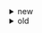 <details>
    <summary>new</summary>
    <details>
        <summary>N вариант</summary>
        <details>
            <summary>1. </summary>
        </details>
        <details>
            <summary>2. </summary>
        </details>
        <details>
            <summary>3. </summary>
        </details>
        <details>
            <summary>4. </summary>
        </details>
        <details>
            <summary>5. </summary>
        </details>
        <details>
            <summary>6. </summary>
        </details>
        <details>
            <summary>7. </summary>
        </details>
        <details>
            <summary>8. </summary>
        </details>
        <details>
            <summary>9. </summary>
        </details>
        <details>
            <summary>10. </summary>
        </details>
        <details>
            <summary>11. </summary>
        </details>
        <details>
            <summary>12. </summary>
        </details>
    </details>
    <details>
        <summary>Вариант 2.1</summary>
        <details>
            <summary>1. 3 любых практические реализации VLAN</summary>
            802.1Q, Cisco VTP, 3Com VLT, Cisco ISL
        </details>
        <details>
            <summary>2. Даны VLAN, надо настроить порт на пропуск через него виланы (там транк)</summary>
        </details>
        <details>
            <summary>3. Сколько из представленных портов - порты доступа</summary>
        </details>
        <details>
            <summary>4. На схеме обозначен root. Обозначить все порты, которые будут designated (если комбинаций несколько, подходит любая правильная)</summary>
        </details>
        <details>
            <summary>5. NBMA топологии</summary>
            xDSL, ATM, FR
        </details>
        <details>
            <summary>6. Нарисовать домен ATM</summary>
            
![ATM](2.1.6.png)
        </details>
        <details>
            <summary>7. Частота голосового канала</summary>
            300 - 3400 kHz
        </details>
        <details>
            <summary>8. Характиристика Dial-up</summary>
            На абонентской стороне устанавливается внутренний либо внешний Dialup-модем, на провайдерской -- внутренний либо внешний, аналоговый либо цифровой модемный пул. Посредником является то, что в настоящее время принято называть традиционной телефонной сетью общего пользования -- PSTN (Public Switched Telephone Network) или, по-другому, POTS (Plain Old Telephone Service). PSTN охватывает сеть возможно разных АТС (лучше telephone exchanges). В настоящее время почти все ATC цифровые и применяются в основном цифровые модемные пулы. Офисные АТС -- PBX (Private Branch Exchanges) относятся к CPE. На RAS-сервере (которым может быть и маршрутизатор) происходит так называемое терминирование (termination) абонентских сессий.
        </details>
        <details>
            <summary>9. 3 любых блока сетевого адаптера</summary>

![NIC](7.12.png)
        </details>
        <details>
            <summary>10. Назвать пример медиаконвертера</summary>
            BALUN -- BALance-UNbalance -- двунаправленный преобразователь из коаксиального кабеля в витую пару и наоборот
        </details>
        <details>
            <summary>11. Частоты вайфая (тут нужен был точный ответ)</summary>
            2.4GHz, 5.0GHz, 6GHz, 60GHz
        </details>
        <details>
            <summary>12. Что такое телекоммуникационное оборудование</summary>
            Сетевое оборудование, связное оборудование, телевизионное оборудование
        </details>
    </details>
    <details>
        <summary>Вариант 2.2</summary>
        <details>
            <summary>1. Назовите три любые технологии агрегирования каналов</summary>
- Intel Adaptive Load Balancing (ALB)
- Broadcom SLB (Smart Load Balancing)
- HP NFT (Network Fault Tolerance) TLB (Transmit Load Balancing)
- Avaya & Nortel MLT (Multi-Link Trunking) и SMLT (Split MLT)
- 802.3ad (позже 802.1AX) SLA (Static Link Aggregation)
- 802.3ad (позже 802.1AX) LACP (Link Aggregation Control Protocol)
- Cisco Port Aggregation Protocol (PAgP)
- Cabletron SmartTrunking & DEC Hunt Groups
- Microsoft NLB (Network Load Balancing)
- Linux NIC Bonding
        </details>
        <details>
            <summary>2. </summary>
        </details>
        <details>
            <summary>3. Сколько всего в данной спд транков в нотации циско при норм администрировании</summary>
        </details>
        <details>
            <summary>4. изобразите любую валидную комбинацию альтернативных либо по другому блокер портов</summary>
        </details>
        <details>
            <summary>5. два вида сетевых интерфейсов два любых isdn</summary>
1. BRI (Basic Rate Interface) -- базовый -- типичная схема: 2B (128 kbit/s) + 1D (I.430).
2. PRI (Primary Rate Interface) -- первичный -- схема: 23B (1,472 Mbit/s) + 1D либо 30B (1,92 Mbit/s) + 1D (I.431).
        </details>
        <details>
            <summary>6. Дайте определение что такое локал луп</summary>
            Физический канал между граничащими CPE и SPE
        </details>
        <details>
            <summary>7. назовите 3 любых разъема которые широко используются в WAN</summary>
        </details>
        <details>
            <summary>8. Какая огранзиция занимется стандартазицией frame realy</summary>
            Frame Relay Forum, ITU-T (серии I и Q) и ANSI
        </details>
        <details>
            <summary>9. каким каналом не перекрывается канал номер 6 в области 2.4</summary>

![2.4 channels](2.2.9.png)
        </details>
        <details>
            <summary>10. Приведите 2 любых примера гибридных технологий l2 и L3</summary>
1. Маршрутизирующие коммутаторы (routing switches) -- направление ретрансляции определяется на основе анализа информации, относящейся к третьему уровню в заголовке пакета; от маршрутизаторов отличаются виртуальностью сетевых интерфейсов.
2. Коммутаторы потоков (flow switches) -- выполняются попытки обнаружить продолжительные потоки пакетов между двумя станциями; после того, как факт наличия потока установлен на третьем уровне, дальнейшая коммутация осуществляется традиционным способом.
3. Коммутирующие маршрутизаторы (switching routers) -- выполняются попытки снизить расчетную нагрузку с маршрутизатора и возложить часть функций на уровень коммутации.
        </details>
        <details>
            <summary>11. Что такое Auto MDI/MDIX</summary>
            Возможность автоматическго определения скорости и режима (физического соединения)
        </details>
        <details>
            <summary>12. Что такое маршрутизатор</summary>
            работают на третьем уровне модели OSI и осуществляют передачу принятых пакетов в соответствии с маршрутной информацией  
        </details>
    </details>
<details>
        <summary>Вариант 2.3</summary>
        <details>
            <summary>1. 3 технологии кластеризации</summary>
- Intel Adapter Fault Tolerance (AFT)
- Intel Switch Fault Tolerance (SFT)
- HP NFT Only -- аналог Intel AFT
- Cisco & IBM Link-State Tracking
- Cisco Virtual Switching System (VSS)
- Alcatel-Lucent Multi-Chassis Link Aggregation (MC-LAG) & PseudoWire (PW) redundancy
- Juniper Virtual Chassis
        </details>
        <details>
            <summary>2. настроить порт доступа</summary>
        </details>
        <details>
            <summary>3. сколько устройств с транками на топологии</summary>
        </details>
        <details>
            <summary>4. root порты на топологии обозначить</summary>
        </details>
        <details>
            <summary>5. классифицируйте АТМ</summary>
        </details>
        <details>
            <summary>6. пропускная способность DS0</summary>
            64 kbit/s
        </details>
        <details>
            <summary>7. нарисуйте ISDN</summary>
            
![ISDN Domain](1.8.png)
        </details>
        <details>
            <summary>8. 3 любых отличия serial от Ethernet интерфейсов</summary>
        </details>
        <details>
            <summary>9. 3 производителя активного сетевого оборудования high-end</summary>
- Intel (в готовом виде уже давно не производит) (Shiva, Express, NetStructure)
- 3COM (HP) (OfficeConnect, Baseline, SuperStack)
- HP (ProCurve)
- Cisco (множество серий коммутаторов Catalyst и маршрутизаторов)
- Nortel (сейчас Avaya) (Passport, Baystack, Netgear)
- Alcatel-Lucent (много серий)
- Avaya (много серий)
- Juniper (много серий)
- Allied Telesyn (сейчас Allied Telesis) (много серий)
- LevelOne (PalmCon, SohoCon, OfficeCon, ProCon, NetCon)
- SMC (Standard Microsystems Corporation) (TigerSwitch, Barricade Routers)
- Zyxel (Omni LAN, Dimension)
- Broadcom (Persona)
- Marvell (Prestera) и некоторые другие.
        </details>
        <details>
            <summary>10. 3 любых модуляции wi-fi</summary>
1. DSSS (Direct Sequence Spread Spectrum) -- широкополосная модуляция с прямым расширением спектра.
2. FHSS (Frequency Hopping Spread Spectrum) -- широкополосная модуляция со скачкообразным изменением частоты.
3. OFDM (Orthogonal Frequency Division Multiplexing) -- ортогональное частотное мультиплексирование.
4. DFS (Dynamic Frequency Selection) -- динамический выбор частоты.
5. EDCA (Enhanced Distribution Coordinate Access) -- расширенный распределенный координируемый доступ.
6. HCCA (HCF Controlled Channel Access) -- бесконтроллерный доступ к каналу.
7. MIMO (Multiple-Input Multiple-Output) -- множественный доступ.
        </details>
        <details>
            <summary>11. определение модель qos best effort</summary>
            При наилучшем возможном обслуживании делается все возможное для доставки пакета, но при этом ничего не гарантируется, то есть фактически QoS к пакетам не применяется.
        </details>
        <details>
            <summary>12. что такое backplane</summary>
            На основе разделяемой шины (bus backplane) -- пакеты проходят через связывающую все порты общую высокоскоростную шину
        </details>
    </details>
<details>
        <summary>Вариант 1.1</summary>
        <details>
            <summary>1. изобразить структуру тега 802.1q</summary>
1. TPID (Tag Protocol IDentifier) -- идентификатор протокола тегировки (является и признаком наличия тега, для 802.1Q равно 8100h).
2. User Priority -- приоритет пользователя.
3. CFI (Canonical Format Indicator) -- индикатор канонического формата MAC-адреса (для Ethernet равно нулю).
4. VID (VLAN IDentifier) -- идентификатор вилана (собственно значение тега).
        </details>
        <details>
            <summary>2. настроить статическую агрегацию (вроде агрегацию, но мб маршрутизацию) каналов между S2 и S3 со стороны S2 с учетам всех изображенных виланов (там есть vlan 10, 20, 30)</summary>
        </details>
        <details>
            <summary>3. привести пример поддержки виланов в Windows</summary>
        </details>
        <details>
            <summary>4. Исходя из каких параметров выбирается корневой мост по протоколу STP</summary>
            Выбирается мост с наименьшим цифровым значением идентификатора мост
        </details>
        <details>
            <summary>5. Раскрыть аббревиатуру STM54</summary>
            Synchronous Transport Module level 54
        </details>
        <details>
            <summary>6. 3 любых устройства, входящих в структуру ATM систем</summary>
- AMT коммутатор
- граничные АТМ-устройства (маршрутизаторы, пользовательские станции, коммутаторы и т.д.)
        </details>
        <details>
            <summary>7. привести пример инкапсуляции С ИСПОЛЬЗОВАНИЕМ для протокола PPP</summary>
            Одним примером может служить xDSL-система, в которой применяется PPPoE, PPPoE-клиент установлен на удаленной пользовательской станции, DSLAM работает с виланами.
        </details>
        <details>
            <summary>8. привести 3 критерия классификации модема</summary>
1. Технология и СрПД.
2. Для коммутируемой либо выделенной линии.
3. Аналоговые либо цифровые.
4. Аппаратные либо программные.
5. Внешние (RS-232, USB, Ethernet и другие) либо внутренние (PCI и другие).
        </details>
        <details>
            <summary>9. привести 3 любых совместимых стандарта Wi-Fi</summary>
            802.11b, 802.11g, 802.11n
        </details>
        <details>
            <summary>10. в чем заключается коммутация CAPSUM</summary>
        </details>
        <details>
            <summary>11. примести практический пример повторителя</summary>
            Необходимая длинна сегмента превышает допустимую, необходимо использовать повторитель
        </details>
        <details>
            <summary>12. чем отличается американский регион wi-fi от европейского</summary>
        </details>
    </details>
    <details>
        <summary>Вариант 1.2</summary>
        <details>
            <summary>1. Что такое isl</summary>
            Cisco ISL (Inter-Switch Link) -- проприетарный протокол, аналогичный 802.1Q.
        </details>
        <details>
            <summary>2. компьютеры соотнесены с виланами, настройте динамическую агрегацию каналов между с2 и с3 со стороны н3 с учетом всех виланов</summary>
        </details>
        <details>
            <summary>3. Сколько устройств изображ на доске являются L2 устройствами</summary>
        </details>
        <details>
            <summary>4. Приведите практический пример поддержки (возможно без поддержки) виланов ОС Windows</summary>
        </details>
        <details>
            <summary>5. </summary>
        </details>
        <details>
            <summary>6. Приведите 3 примера устройств входящих в isdn систему</summary>
            ISDN-модемы, ISDN-коммутаторы, ISDN-терминал-адаптеры и т.д.
        </details>
        <details>
            <summary>7. в чём заключается метод коммутации SNF</summary>
        </details>
        <details>
            <summary>8. приведите пример декапсуляции с использ протоколов ppp l1-l7</summary>
- PHY
- ATM
- AAL5
- RFC 2684
- PPPoA
- PPP
- IP
        </details>
        <details>
            <summary>9. С какими стандартами совместим стандарт 802.11 (b)?</summary>
            g, n, ad
        </details>
        <details>
            <summary>10. 3 примера оbорудования CPE</summary>
            внешний Dialup-модем, NIC, ADSL модем
        </details>
        <details>
            <summary>11. для чего нужен представитель пассивн сетевого оьорудования</summary>
            осуществляют выделение, подавление, разделение и объединение диапазонов частот
        </details>
        <details>
            <summary>12. назовите традиционные регионы wifi</summary>
            Америка, европа, япония
        </details>
    </details>
    <details>
        <summary>Вариант 4.1</summary>
        <details>
            <summary>1. перечислите какие ус-ва способны выполнять IVR</summary>
            L3 коммутаторы, маршрутизаторы
        </details>
        <details>
            <summary>2. На S1 сконфигурировать classic IVR</summary>
        </details>
        <details>
            <summary>3. Три любые разновидности протокола STP</summary>
1. RSTP (Rapid STP) (802.1w)
2. PVST (Per-VLAN Spanning Tree)
3. PVST+
4. RPVST+ (Rapid PVST+)
        </details>
        <details>
            <summary>4. Что такое port mirroring</summary>
            дублирование входящих или исходящих кадров определенного физического порта на другом порте
        </details>
        <details>
            <summary>5. 3 стандатра dial up</summary>
            V.21, V.34, V.92
        </details>
        <details>
            <summary>6. изобразить виртуальную цепь point to point</summary>
        </details>
        <details>
            <summary>7. Виды TDM</summary>
1. Синхронные (synchronous) -- время формирования тайм-слотов четко связано с тактированием и предопределено.
2. Асинхронные (asynchronous) -- тайм-слоты формируются по мере надобности.
        </details>
        <details>
            <summary>8. Пример демаркационной линии</summary>
            Разграничивает зоны ответственности абонента и провайдера
        </details>
        <details>
            <summary>9. изобразить ibss</summary>
            
![IBSS](4.1.9.png)
        </details>
        <details>
            <summary>10. что такое коммутатор</summary>
            работают на втором уровне модели OSI и осуществляют целевую передачу принятых пакетов (кадров) в единственных правильных направлениях (в пределах сегментов)
        </details>
        <details>
            <summary>11. что такое EoL [характеристика</summary>
        </details>
        <details>
            <summary>12. 3 любые особенности голосового трафика с точки зрения QoS </summary>
        </details>
    </details>
    <details>
        <summary>Вариант 3.1</summary>
        <details>
            <summary>1. Приведите пример мультикаст группы испульзуемой протоколами служебными второго уровня</summary>
        </details>
        <details>
            <summary>2. По топологии вопрос: на S2 сконфигурировать виланы согласно VTP</summary>
        </details>
        <details>
            <summary>3. пример связующего порта при агрегации каналов</summary>
        </details>
        <details>
            <summary>4. вопрос на топологии: сколько портов на спд будут тэгирующими</summary>
        </details>
        <details>
            <summary>5. Какие компоненты входят в состав сетевого интерфейса E1</summary>
        </details>
        <details>
            <summary>6. изобразите dial-up</summary>
        </details>
        <details>
            <summary>7. ADSL расшифровка</summary>
        </details>
        <details>
            <summary>8. каким образом идентифицируется ATM</summary>
        </details>
        <details>
            <summary>9. расчитать длину волны 5Ггц</summary>
        </details>
        <details>
            <summary>10. в чем заключается модуляция OFDM</summary>
        </details>
        <details>
            <summary>11. что такое learning в коммутации</summary>
        </details>
        <details>
            <summary>12. примеры пассивного оборудования</summary>
        </details>
    </details>
</details>


<details>
<summary>old</summary>
![network topology](1.4.png)
<details>
    <summary>1 вариант</summary>
    <details>
        <summary>1. Сколько может быть vlan?</summary>
        2^12
    </details>
    <details>
        <summary>2. Назовите 3 режима port-security</summary>
        Protect, restrict, shutdown
    </details>
    <details>
        <summary>3. Настроить обозначенный порт на работы</summary>
        (вроде транк просто настроить и м. б. создать vlan-ы) (int Fa0/1; switchport mode trunk; switchport trunk allowed vlan 20, 10, 2)
    </details>
    <details>
        <summary>4. 3 технологии резервирования каналов (?для серверов)</summary>
        AFT, SFT, NFT only
    </details>
    <details>
        <summary>5. Назвать частоту работы dialup</summary>
        0-4kHz
    </details>
    <details>
        <summary>6. 3 технологии вида NBMA</summary>
        FR, ATM and xDSL
    </details>
    <details>
        <summary>7. Что содержится в заголовке  ячейки ATM</summary>
        VPI (Virtual Path Identifier), VCI (Virtual Channel Identifier)
    </details>
    <details>
        <summary>8. Структура домена ISDN</summary>

![ISDN structure](1.8.png)
    </details>
    <details>
        <summary>9. Что делает  ADSL сплиттер?</summary>
        разделение диапазона частот
    </details>
    <details>
        <summary>10. store-forward как работает?</summary>
        коммутатор получает пакет полностью перед его ретрансляцией; анализируется адрес назначения и проверяется контрольная сумма
    </details>
    <details>
        <summary>11. High-end производители активных сетевых устройств 3 шт</summary>
        Cisco, Intel, HP
    </details>
    <details>
        <summary>12. wifi стандарты, которые совместимы с 802.11b</summary>
        точно 802.11g, неточно: 802.11n и 802.11ad
    </details>
</details>

<details>
    <summary>2 вариант</summary>
    <details>
        <summary>1. Аналог 802.1Q</summary>
        3COM VLT, Cisco ISL, Cisco VTP
    </details>
    <details>
        <summary>2. Виды STP, применимые к топологии на доске</summary>
        PVST+ и возможно что-то еще
    </details>
    <details>
        <summary>3. Сконфигурировать порт свича 1</summary>
    </details>
    <details>
        <summary>4. Приведите пример использования связи порта при агрегации каналов</summary>
    </details>
    <details>
        <summary>5. 2 типа виртуальных цепей</summary>
        PVCs, SVCs
    </details>
    <details>
        <summary>6. нарисовать структуру домена ADSL</summary>

![ADSL structure](2.6.png)
    </details>
    <details>
        <summary>7. Скорость DS0</summary>
        64Кбит/c
    </details>
    <details>
        <summary>8. Пример адреса ATM</summary>
    </details>
    <details>
        <summary>9. Метод Cut Through</summary>
        Cut Through -- без промежуточной буферизации -- коммутатор не ожидает получения пакета целиком; анализируется лишь адрес назначения
    </details>
    <details>
        <summary>10. Количество непересекающихся каналов в 802.11b</summary>
        3
    </details>
    <details>
        <summary>11. </summary>
    </details>
    <details>
        <summary>12. Что входит в состав телекоммуникационного оборудования?</summary>
        связное оборудование, телевизионное и сетевое
    </details>
</details>

<details>
    <summary>3 вариант</summary>
    <details>
        <summary>1. Масштабируемые vlan</summary>
        Private VLAN
    </details>
    <details>
        <summary>2. Настроить классическую маршрутизацию</summary>
    </details>
    <details>
        <summary>3. Bridge ID</summary>
        Bridge Priority (2 байта) Bridge Address (6 байт) (802.1D)
    </details>
    <details>
        <summary>4. Пример подинтерфейса на Linux</summary>
        eth0.10
    </details>
    <details>
        <summary>5. ADSL расшифровка</summary>
        Asymmetric Digital Subscriber Loop
    </details>
    <details>
        <summary>6. Какие протоколы устанавливают соответствие между виртуальными цепями и IP-адресами</summary>
        В случае с SVCs без ATM-адресов не обойтись. А вот в случае с PVCs обычно используют «напрашивающуюся» специфическую особенность NBMA-топологий, которая заключается в том, что IP-адреса можно связывать не с ATM-адресами, а с PVCs. При этом так же возможны два варианта связывания: статическое, то есть «вручную», и динамическое -- с помощью особого варианта протокола ARP под названием InARP (Inverse ARP)
    </details>
    <details>
        <summary>7. Т1</summary>
        T1 = DS1 + <1DS0, 1,544 Mbit/s
    </details>
    <details>
        <summary>8. Офисные АТС на английском</summary>
        IP PBX
    </details>
    <details>
        <summary>9. Тип модуляции в 802.11a</summary>
        OFDM
    </details>
    <details>
        <summary>10. SERDES - что это такое?</summary>
        Пара функциональных блоков, используются для преобразования данных между последовательным и параллельным интерфейсами в обоих направлениях
    </details>
    <details>
        <summary>11. Пример L2-L3 технологий</summary>
        коммутатор и маршрутизатор?
    </details>
    <details>
        <summary>12. Индикаторы LED на NIC</summary>
        link LED, speed LED и activity LED
    </details>
</details>

<details>
    <summary>4 вариант</summary>
    <details>
        <summary>1. Настроить  link aggregation по топологии</summary>
    </details>
    <details>
        <summary>2. Назвать 3 СПЕЦИАЛИЗИРОВАННЫХ vlan</summary>
        native, private, provided, ?mangament
    </details>
    <details>
        <summary>3. Какие роли у портов у корневого моста STP?</summary>
        designated
    </details>
    <details>
        <summary>4. Состав заголовка 802.1q</summary>
        tpid, up, cfi, vid
    </details>
    <details>
        <summary>5. Из чего состоит E1?</summary>
        ds1 +2ds0
    </details>
    <details>
        <summary>6. LANE - расшифровка</summary>
        LAN Emulation
    </details>
    <details>
        <summary>7. Состав заголовка 802.11b</summary>
        Signal, Service, Length, CRC
    </details>
    <details>
        <summary>8. Модуляция ADSL</summary>
        DMT
    </details>
    <details>
        <summary>9. К какому телекоммуникационному оборудованию относится стационарный телефон</summary>
        связное оборудование
    </details>
    <details>
        <summary>10. Нарисовать пример стека коммутаторов</summary>

![routers stack](4.10.png)
    </details>
    <details>
        <summary>11. Что такое slip</summary>
        проскальзывание
    </details>
    <details>
        <summary>12. 3 различия l2 и l3 коммутаторов</summary>
        l3 коммутаторы работают с пакетами и виртуальными l3 интерфейсами + ?
    </details>
</details>

<details>
    <summary>5 вариант</summary>
    <details>
        <summary>1. 3 протокола агрегирования</summary>
        LACP, PaGP, SLA
    </details>
    <details>
        <summary>2. Что такое native-vlan?</summary>
        предназначен для передачи нетегированного трафика
    </details>
    <details>
        <summary>3. Конфигурация Router-on-stick</summary>
    </details>
    <details>
        <summary>4. При каких условиях данный порт(отметил на топологии) будет root?</summary>
    </details>
    <details>
        <summary>5. Статистическое мультиплексирование в WAN</summary>
        При статистическом (statistical) мультиплексировании соотношение количеств тайм-слотов цифровых каналов в смешанном потоке соответствует востребованности этих цифровых каналов
    </details>
    <details>
        <summary>6. 2 вида интерфейса ATM</summary>
        UNI, NNI
    </details>
    <details>
        <summary>7. Нарисовать point-to-multipoint FR</summary>

![point-to-multipoint FR](5.7.png)
    </details>
    <details>
        <summary>8. Расшифровать SNAP</summary>
        Subnetwork Access Protocol
    </details>
    <details>
        <summary>9. Что такое MSDU?</summary>
        MAC service data unit (MSDU, e.g. an Ethernet frame)
    </details>
    <details>
        <summary>10. К какому типу телеком. оборудования относится коммутатор, записанный посредством PoE?</summary>
    </details>
    <details>
        <summary>11. Что такое mediaconverter</summary>
        осуществляют преобразование СрПД
    </details>
    <details>
        <summary>12. backplane на маршрутизаторе</summary>
        пакеты проходят через связывающую все порты общую высокоскоростную шину
    </details>
</details>

<details>
    <summary>6 вариант</summary>
    <details>
        <summary>1. Protect port security описать</summary>
    </details>
    <details>
        <summary>2. Настроить ivr(on stick)</summary>
    </details>
    <details>
        <summary>3. При каких условиях порты designated</summary>
    </details>
    <details>
        <summary>4. Технологии используемые для кластеризации маршрутизаторов </summary>
        HSRP, GLBP, VRRP, IRDP
    </details>
    <details>
        <summary>5. Скорость e3</summary>
        34,368 Mbit/s
    </details>
    <details>
        <summary>6. Модуляции xdsl</summary>
        CAP, TCPAM, DMT, QAM
    </details>
    <details>
        <summary>7. Isdn схема</summary>
    </details>
    <details>
        <summary>8. CPE расшифровать</summary>
        Customer Premises Equipment
    </details>
    <details>
        <summary>9. Области частот в wifi</summary>
        2.4 и 5 ггц
    </details>
    <details>
        <summary>10. </summary>
    </details>
    <details>
        <summary>11. Определение силового оборудования</summary>
        Под силовым оборудованием принято понимать технические средства для обеспечения телекоммуникационного оборудования питающим напряжением
    </details>
    <details>
        <summary>12. Для чего ПЗУ на сетевом адаптере</summary>
        ПЗУ для хранения настроек по умолчанию (обычно подключается по шине I2C)
    </details>
</details>

![Another topology](7.2.png)

<details>
    <summary>7 вариант</summary>
    <details>
        <summary>1. Pf</summary>
        port VLAN identifier
    </details>
    <details>
        <summary>2. Обозначить root порты на топологии</summary>
        те, которые находятся на L2 коммутаторах и обращены к L3
    </details>
    <details>
        <summary>3. На топологии настроить порт *(жёлтая) для доступа с admin Обозн * как fa0/1, а admin VLAN как vlan 20</summary>
        <p>interface fa0/1</p>
        <p>switchport mode trunk</p>
        <p>switchport trunk allowed 10,20</p>
        <p>P.S. Некоторые ещё адрес vlan'а на коммутатор прописывали, но я не делала, потому что задание было настроить только порт</p>
    </details>
    <details>
        <summary>4. Port mirroring</summary>
        дублирование входящих и исходящих кадров одного порта на другом
    </details>
    <details>
        <summary>5. Самый медленный интерфейс ISDN</summary>
        BRI (Basic rate interface): 2B+1D 128 kbit/s
    </details>
    <details>
        <summary>6. DLCI</summary>
        Data-Link Connection Identifier - для идентификации VCs в пределах физ. каналов -> таблица коммутации (аналогично, как VPI/VCI в ATM)
    </details>
    <details>
        <summary>7. Написать таблицу АТМ коммутации, состоящую из одной строки</summary>

![ATM table](7.7.png)
    </details>
    <details>
        <summary>8. Устройства с провайдерской стороны POTS</summary>
        Внутренний либо внешний, аналоговый либо цифровой модемный пул
    </details>
    <details>
        <summary>9. Область частот 802.11а</summary>
        5 GHz
    </details>
    <details>
        <summary>10. Поддержка какого протокола обеспечивает ipv6 мультикаст</summary>
        IPv6 MLD
    </details>
    <details>
        <summary>11. 3 гибридные топологии маршрутизатор и коммутаторов</summary>
        Маршрутизирующие коммутаторы, коммутирующие маршрутизаторы, коммутаторы потоков
    </details>
    <details>
        <summary>12. 3 любых блока структурной схемы сетевого адаптера</summary>

![ATM table](7.12.png)
    </details>
</details>

<details>
    <summary>8 вариант</summary>
    <details>
        <summary>1. Что такое learning при коммутации</summary>
    </details>
    <details>
        <summary>2. Дорисовать любую (или все возможные?) комбинации состояний портов при STP (схема)</summary>
    </details>
    <details>
        <summary>3. Настроить IVR</summary>
    </details>
    <details>
        <summary>4. 3 любых критерия по классификации VLAN</summary>
    </details>
    <details>
        <summary>5. Типы сигнализации в WAN</summary>
        CCS, CAS
    </details>
    <details>
        <summary>6. Frame Relay, пример строки коммутации из таблицы</summary>
    </details>
    <details>
        <summary>7. ADSL - расшифровать букву А и что значит</summary>
        Asymmetric
    </details>
    <details>
        <summary>8. Основной стандарт Dial-Up</summary>
        V.92
    </details>
    <details>
        <summary>9. Протокол для поддержки IPv4 multicast в СПД</summary>
        IPv4 IGMP
    </details>
    <details>
        <summary>10. PPDU - это (может BPDU?)</summary>
    </details>
    <details>
        <summary>11. BALUN - это</summary>
        BALUN -- BALance-UNbalance -- двунаправленный преобразователь из коаксиального кабеля в витую пару и наоборот
    </details>
    <details>
        <summary>12. CAM-таблица, для чего нужна</summary>
        в таблице хранится соответствие MAC-адресов и портов
    </details>
</details>

<details>
    <summary>9 вариант</summary>
    <details>
        <summary>1. 3 недостатка vlan</summary>
    </details>
    <details>
        <summary>2. Ivr classic на ближайшем к роутеру коммутаторе</summary>
    </details>
    <details>
        <summary>3. Обозначить любую возможную комбинацию designated портов</summary>
    </details>
    <details>
        <summary>4. Cisco протокол совместимый с HSRP</summary>
    </details>
    <details>
        <summary>5. Что такое STM-64</summary>
    </details>
    <details>
        <summary>6. Что такое сигнализация в WAN</summary>
    </details>
    <details>
        <summary>7. Нарисовать Adsl сплитер</summary>
    </details>
    <details>
        <summary>8. Виды виртуальных цепей, поддерживаемые ATM</summary>
    </details>
    <details>
        <summary>9. 3 технические характеристики 802.11n</summary>
    </details>
    <details>
        <summary>10. Для чего в сетевых интерфейсах нужен Errprom</summary>
    </details>
    <details>
        <summary>11. Пример мультикаст групп используемой актианым сетевым оборудованием</summary>
    </details>
    <details>
        <summary>12. 3 производителя комплектующих для Ethernet сетевых адаптеров</summary>
    </details>
</details>

<details>
    <summary>10 вариант</summary>
    <details>
        <summary>1. Назовите три любых достоинства кластеров в маршрутизаторе</summary>
    </details>
    <details>
        <summary>2. На топологии обозначить designated порты</summary>
    </details>
    <details>
        <summary>3. На топологии настроить конфигурацию</summary>
    </details>
    <details>
        <summary>4. Конфигурирование виланов в линукс</summary>
    </details>
    <details>
        <summary>5. Что такое DSLAM</summary>
    </details>
    <details>
        <summary>6. Скорость цифрового потока Е3</summary>
    </details>
    <details>
        <summary>7. 3 отличия любых последовательности сетевых интерфейсов от ethernet интерфейсов</summary>
    </details>
    <details>
        <summary>8. Расшифровать LMI</summary>
    </details>
    <details>
        <summary>9. Для чего нужны несущие при модуляции</summary>
    </details>
    <details>
        <summary>10. Факторы влияющие на производительность сетевого адаптера (“узкие места”)</summary>
    </details>
    <details>
        <summary>11. Что такое коммутатор</summary>
    </details>
    <details>
        <summary>12. что такое децибел(dB)</summary>
    </details>
</details>
</details>
